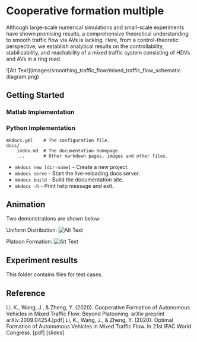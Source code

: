 # Cooperative formation multiple

Although large-scale numerical simulations and small-scale experiments have shown promising results, 
a comprehensive theoretical understanding to smooth traffic flow via AVs is lacking. Here, from a 
control-theoretic perspective, we establish analytical results on the controllability, stabilizability, 
and reachability of a mixed traffic system consisting of HDVs and AVs in a ring road.

![Alt Text](images/smoothing_traffic_flow/mixed_traffic_flow_schematic diagram.png)

## Getting Started

### Matlab Implementation


### Python Implementation

    mkdocs.yml    # The configuration file.
    docs/
        index.md  # The documentation homepage.
        ...       # Other markdown pages, images and other files.
* `mkdocs new [dir-name]` - Create a new project.
* `mkdocs serve` - Start the live-reloading docs server.
* `mkdocs build` - Build the documentation site.
* `mkdocs -h` - Print help message and exit.

## Animation
Two demonstrations are shown below:    

Uniform Distribution:
![Alt Text](images/cooperative_formation_multiple/platoon_formation.gif)

Platoon Formation:
![Alt Text](images/cooperative_formation_multiple/uniform_distribution.gif)

## Experiment results
This folder contains files for test cases.

## Reference
Li, K., Wang, J., & Zheng, Y. (2020). Cooperative Formation of Autonomous Vehicles in Mixed Traffic Flow: Beyond Platooning. arXiv preprint arXiv:2009.04254.[pdf] Li, K., Wang, J., & Zheng, Y. (2020). 
Optimal Formation of Autonomous Vehicles in Mixed Traffic Flow. In 21st IFAC World Congress. [pdf] [slides]
